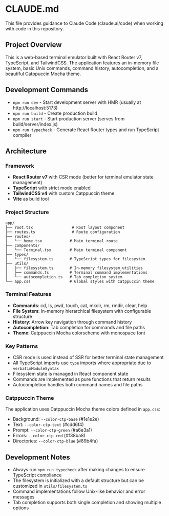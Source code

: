 # CLAUDE.md

This file provides guidance to Claude Code (claude.ai/code) when working with code in this repository.

## Project Overview

This is a web-based terminal emulator built with React Router v7, TypeScript, and TailwindCSS. The application features an in-memory file system, basic Unix commands, command history, autocompletion, and a beautiful Catppuccin Mocha theme.

## Development Commands

- `npm run dev` - Start development server with HMR (usually at http://localhost:5173)
- `npm run build` - Create production build
- `npm run start` - Start production server (serves from build/server/index.js)
- `npm run typecheck` - Generate React Router types and run TypeScript compiler

## Architecture

### Framework
- **React Router v7** with CSR mode (better for terminal emulator state management)
- **TypeScript** with strict mode enabled
- **TailwindCSS v4** with custom Catppuccin theme
- **Vite** as build tool

### Project Structure
```
app/
├── root.tsx                 # Root layout component
├── routes.ts                # Route configuration
├── routes/
│   └── home.tsx            # Main terminal route
├── components/
│   └── Terminal.tsx        # Main terminal component
├── types/
│   └── filesystem.ts       # TypeScript types for filesystem
├── utils/
│   ├── filesystem.ts       # In-memory filesystem utilities
│   ├── commands.ts         # Terminal command implementations
│   └── autocompletion.ts   # Tab completion system
└── app.css                 # Global styles with Catppuccin theme
```

### Terminal Features
- **Commands**: cd, ls, pwd, touch, cat, mkdir, rm, rmdir, clear, help
- **File System**: In-memory hierarchical filesystem with configurable structure
- **History**: Arrow key navigation through command history
- **Autocompletion**: Tab completion for commands and file paths
- **Theme**: Catppuccin Mocha colorscheme with monospace font

### Key Patterns
- CSR mode is used instead of SSR for better terminal state management
- All TypeScript imports use `type` imports where appropriate due to `verbatimModuleSyntax`
- Filesystem state is managed in React component state
- Commands are implemented as pure functions that return results
- Autocompletion handles both command names and file paths

### Catppuccin Theme
The application uses Catppuccin Mocha theme colors defined in `app.css`:
- Background: `--color-ctp-base` (#1e1e2e)
- Text: `--color-ctp-text` (#cdd6f4)
- Prompt: `--color-ctp-green` (#a6e3a1)
- Errors: `--color-ctp-red` (#f38ba8)
- Directories: `--color-ctp-blue` (#89b4fa)

## Development Notes

- Always run `npm run typecheck` after making changes to ensure TypeScript compliance
- The filesystem is initialized with a default structure but can be customized in `utils/filesystem.ts`
- Command implementations follow Unix-like behavior and error messages
- Tab completion supports both single completion and showing multiple options